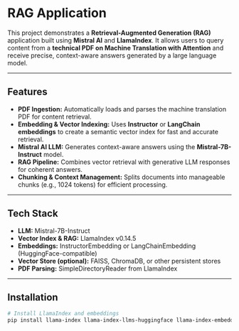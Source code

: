 # RAG Application

This project demonstrates a **Retrieval-Augmented Generation (RAG)** application built using **Mistral AI** and **LlamaIndex**. It allows users to query content from a **technical PDF on Machine Translation with Attention** and receive precise, context-aware answers generated by a large language model.

---

## Features

- **PDF Ingestion:** Automatically loads and parses the machine translation PDF for content retrieval.  
- **Embedding & Vector Indexing:** Uses **Instructor** or **LangChain embeddings** to create a semantic vector index for fast and accurate retrieval.  
- **Mistral AI LLM:** Generates context-aware answers using the **Mistral-7B-Instruct** model.  
- **RAG Pipeline:** Combines vector retrieval with generative LLM responses for coherent answers.  
- **Chunking & Context Management:** Splits documents into manageable chunks (e.g., 1024 tokens) for efficient processing.

---

## Tech Stack

- **LLM:** Mistral-7B-Instruct  
- **Vector Index & RAG:** LlamaIndex v0.14.5  
- **Embeddings:** InstructorEmbedding or LangChainEmbedding (HuggingFace-compatible)  
- **Vector Store (optional):** FAISS, ChromaDB, or other persistent stores  
- **PDF Parsing:** SimpleDirectoryReader from LlamaIndex  

---

## Installation

```bash
# Install LlamaIndex and embeddings
pip install llama-index llama-index-llms-huggingface llama-index-embeddings-instructor llama-index-embeddings-langchain

